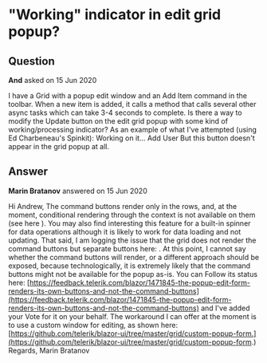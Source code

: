 # "Working" indicator in edit grid popup?

## Question

**And** asked on 15 Jun 2020

I have a Grid with a popup edit window and an Add Item command in the toolbar. When a new item is added, it calls a method that calls several other async tasks which can take 3-4 seconds to complete. Is there a way to modify the Update button on the edit grid popup with some kind of working/processing indicator? As an example of what I've attempted (using Ed Charbeneau's Spinkit): <GridCommandButton Command="Save" Icon="add" ShowInEdit="true" OnClick="@SendNewUserEmail"> <SpinLoader IsLoading="@IsProcessingNewUser"> <LoadingTemplate> <Circle /> Working on it... </LoadingTemplate> <ContentTemplate> Add User </ContentTemplate> </SpinLoader> </GridCommandButton> But this button doesn't appear in the grid popup at all.

## Answer

**Marin Bratanov** answered on 15 Jun 2020

Hi Andrew, The command buttons render only in the rows, and, at the moment, conditional rendering through the context is not available on them (see here ). You may also find interesting this feature for a built-in spinner for data operations although it is likely to work for data loading and not updating. That said, I am logging the issue that the grid does not render the command buttons but separate buttons here: . At this point, I cannot say whether the command buttons will render, or a different approach should be exposed, because technologically, it is extremely likely that the command buttons might not be available for the popup as-is. You can Follow its status here: [https://feedback.telerik.com/blazor/1471845-the-popup-edit-form-renders-its-own-buttons-and-not-the-command-buttons](https://feedback.telerik.com/blazor/1471845-the-popup-edit-form-renders-its-own-buttons-and-not-the-command-buttons) and I've added your Vote for it on your behalf. The workaround I can offer at the moment is to use a custom window for editing, as shown here: [https://github.com/telerik/blazor-ui/tree/master/grid/custom-popup-form.](https://github.com/telerik/blazor-ui/tree/master/grid/custom-popup-form.) Regards, Marin Bratanov

